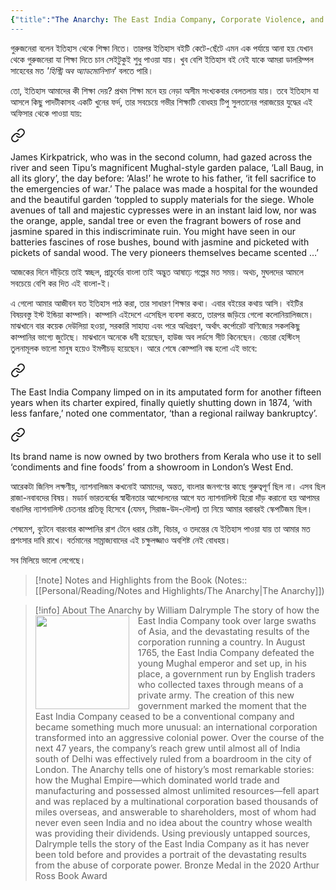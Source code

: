 ```yaml
---
{"title":"The Anarchy: The East India Company, Corporate Violence, and the Pillage of an Empire","created":"2020-03-04T00:00:00+06:00","updated":"2023-01-26T16:23:00+06:00","read_count":1,"authors":["William Dalrymple"],"isbn10":1635573955,"status":"Read","rating":5,"reviewed":true,"cover":"https://i.gr-assets.com/images/S/compressed.photo.goodreads.com/books/1565769891l/42972023.jpg","dg-publish":true,"dg-note-icon":2,"dg-metatags":{"og:image":"https://i.gr-assets.com/images/S/compressed.photo.goodreads.com/books/1565769891l/42972023.jpg"},"tags":["colonialism","history","indian-subcontinent","politics","european"],"log":[{"status":"Read","timestamp":"2020-06-26T00:00:00+06:00"},{"status":"To Read","timestamp":"2020-03-04T00:00:00+06:00"}],"permalink":"/personal/reading/books/read/the-anarchy-the-east-india-company-corporate-violence-and-the-pillage-of-an-empire-by-william-dal/","metatags":{"og:image":"https://i.gr-assets.com/images/S/compressed.photo.goodreads.com/books/1565769891l/42972023.jpg"},"dgPassFrontmatter":true,"noteIcon":2}
---
```


গুরুজনেরা বলেন ইতিহাস থেকে শিক্ষা নিতে। তারপর ইতিহাস বইটি কেটে-ছেঁটে এমন এক পর্যায়ে আনা হয় যেখান থেকে গুরুজনেরা যা শিক্ষা দিতে চান সেইটুকুই শুধু পাওয়া যায়। খুব বেশি ইতিহাস বই নেই যাকে আমরা ডালরিম্পল সাহেবের মত *'হিস্ট্রি অব অ্যাডমোনিশান'* বলতে পারি।

তো, ইতিহাস আমাদের কী শিক্ষা দেয়? প্রথম শিক্ষা মনে হয় নেড়া অসীম সংখ্যকবার বেলতলায় যায়। তবে ইতিহাস যা আসলে কিছু পাদটীকাসহ একটি খুনের ফর্দ, তার সবচেয়ে গভীর শিক্ষাটি বোধহয় টিপু সুলতানের পরাজয়ের যুদ্ধের এই অফিসার থেকে পাওয়া যায়:


<div class="transclusion internal-embed is-loaded"><a class="markdown-embed-link" href="/personal/reading/notes-and-highlights/the-anarchy/#102ee8" aria-label="Open link"><svg xmlns="http://www.w3.org/2000/svg" width="24" height="24" viewBox="0 0 24 24" fill="none" stroke="currentColor" stroke-width="2" stroke-linecap="round" stroke-linejoin="round" class="svg-icon lucide-link"><path d="M10 13a5 5 0 0 0 7.54.54l3-3a5 5 0 0 0-7.07-7.07l-1.72 1.71"></path><path d="M14 11a5 5 0 0 0-7.54-.54l-3 3a5 5 0 0 0 7.07 7.07l1.71-1.71"></path></svg></a><div class="markdown-embed">



James Kirkpatrick, who was in the second column, had gazed across the river and seen Tipu’s magnificent Mughal-style garden palace, ‘Lall Baug, in all its glory’, the day before: ‘Alas!’ he wrote to his father, ‘it fell sacrifice to the emergencies of war.’ The palace was made a hospital for the wounded and the beautiful garden ‘toppled to supply materials for the siege. Whole avenues of tall and majestic cypresses were in an instant laid low, nor was the orange, apple, sandal tree or even the fragrant bowers of rose and jasmine spared in this indiscriminate ruin. You might have seen in our batteries fascines of rose bushes, bound with jasmine and picketed with pickets of sandal wood. The very pioneers themselves became scented …’ 

</div></div>


আজকের দিনে দাঁড়িয়ে তাই স্বচ্ছল, প্রাচুর্যের বাংলা তাই অদ্ভুত আষাঢ়ে গল্পের মত সময়। অথচ, মুঘলদের আমলে সবচেয়ে বেশি কর দিত এই বাংলা-ই।

এ গেলো আমার আজীবন যত ইতিহাস পাঠ করা, তার সাধারণ শিক্ষার কথা। এবার বইয়ের কথায় আসি। বইটির বিষয়বস্তু ইস্ট ইন্ডিয়া কাম্পানি। কাম্পানি এইদেশে এসেছিল ব্যবসা করতে, তারপর জড়িয়ে গেলো কলোনিয়ালিজমে। মাঝখানে বার কয়েক দেউলিয়া হওয়া, সরকারি সাহায্য এবং পরে অধিগ্রহণ, অর্থাৎ কর্পোরেট বাণিজ্যের সকলকিছু কাম্পানির ভাগ্যে জুটেছে। মাঝখানে অনেকে ধনী হয়েছেন, হাউজ অব লর্ডসে সীট কিনেছেন। বেচারা হেস্টিংস্ তুলনামূলক ভালো মানুষ হয়েও ইমপীচড্ হয়েছেন। আরে শেষে কোম্পানি বন্ধ হলো এই ভাবে:


<div class="transclusion internal-embed is-loaded"><a class="markdown-embed-link" href="/personal/reading/notes-and-highlights/the-anarchy/#faa199" aria-label="Open link"><svg xmlns="http://www.w3.org/2000/svg" width="24" height="24" viewBox="0 0 24 24" fill="none" stroke="currentColor" stroke-width="2" stroke-linecap="round" stroke-linejoin="round" class="svg-icon lucide-link"><path d="M10 13a5 5 0 0 0 7.54.54l3-3a5 5 0 0 0-7.07-7.07l-1.72 1.71"></path><path d="M14 11a5 5 0 0 0-7.54-.54l-3 3a5 5 0 0 0 7.07 7.07l1.71-1.71"></path></svg></a><div class="markdown-embed">



The East India Company limped on in its amputated form for another fifteen years when its charter expired, finally quietly shutting down in 1874, ‘with less fanfare,’ noted one commentator, ‘than a regional railway bankruptcy’.   

</div></div>


<div class="transclusion internal-embed is-loaded"><a class="markdown-embed-link" href="/personal/reading/notes-and-highlights/the-anarchy/#e5ef4b" aria-label="Open link"><svg xmlns="http://www.w3.org/2000/svg" width="24" height="24" viewBox="0 0 24 24" fill="none" stroke="currentColor" stroke-width="2" stroke-linecap="round" stroke-linejoin="round" class="svg-icon lucide-link"><path d="M10 13a5 5 0 0 0 7.54.54l3-3a5 5 0 0 0-7.07-7.07l-1.72 1.71"></path><path d="M14 11a5 5 0 0 0-7.54-.54l-3 3a5 5 0 0 0 7.07 7.07l1.71-1.71"></path></svg></a><div class="markdown-embed">



Its brand name is now owned by two brothers from Kerala who use it to sell ‘condiments and fine foods’ from a showroom in London’s West End. 

</div></div>


আরেকটা জিনিস লক্ষণীয়, ন্যাশনালিজম কখনোই আমাদের, অন্তত, বাংলার জনগণের কাছে গুরুত্বপূর্ণ ছিল না। এসব ছিল রাজা-নবাবদের বিষয়। মডার্ন ভারতবর্ষের স্বাধীনতার আন্দোলনের আগে যত ন্যাশনালিস্ট হিরো দাঁড় করানো হয় আপামর বাঙালির ন্যাশনালিস্ট চেতনার প্রতিভূ হিসেবে (যেমন, সিরাজ-উদ-দৌলা) তা নিয়ে আমার বরাবরই স্কেপটিজম ছিল। 

শেষমেশ, বৃটেনে বারংবার কাম্পানির রাশ টেনে ধরার চেষ্টা, বিচার, ও তদন্তের যে ইতিহাস পাওয়া যায় তা আমার মত প্রশংসার দাবি রাখে। বর্তমানের সাম্রাজ্যবাদের এই চক্ষুলজ্জাও অবশিষ্ট নেই বোধহয়।

সব মিলিয়ে ভালো লেগেছে।

> [!note] Notes and Highlights from the Book
> (Notes:: [[Personal/Reading/Notes and Highlights/The Anarchy\|The Anarchy]])

> [!info] About The Anarchy by William Dalrymple
><img src="https://books.google.com/books/content?id=N5IyEAAAQBAJ&printsec=frontcover&img=1&zoom=1&source=gbs_api" style="float: left; margin-right: 1em;width: 150px; height: auto;" /> The story of how the East India Company took over large swaths of Asia, and the devastating results of the corporation running a country. In August 1765, the East India Company defeated the young Mughal emperor and set up, in his place, a government run by English traders who collected taxes through means of a private army. The creation of this new government marked the moment that the East India Company ceased to be a conventional company and became something much more unusual: an international corporation transformed into an aggressive colonial power. Over the course of the next 47 years, the company’s reach grew until almost all of India south of Delhi was effectively ruled from a boardroom in the city of London. The Anarchy tells one of history’s most remarkable stories: how the Mughal Empire—which dominated world trade and manufacturing and possessed almost unlimited resources—fell apart and was replaced by a multinational corporation based thousands of miles overseas, and answerable to shareholders, most of whom had never even seen India and no idea about the country whose wealth was providing their dividends. Using previously untapped sources, Dalrymple tells the story of the East India Company as it has never been told before and provides a portrait of the devastating results from the abuse of corporate power. Bronze Medal in the 2020 Arthur Ross Book Award